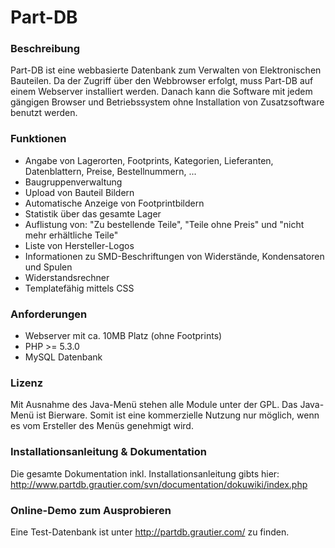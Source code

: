 # Part-DB

### Beschreibung

Part-DB ist eine webbasierte Datenbank zum Verwalten von Elektronischen Bauteilen. Da der Zugriff über den Webbrowser erfolgt, muss Part-DB auf einem Webserver installiert werden. Danach kann die Software mit jedem gängigen Browser und Betriebssystem ohne Installation von Zusatzsoftware benutzt werden.

### Funktionen

 * Angabe von Lagerorten, Footprints, Kategorien, Lieferanten, Datenblattern, Preise, Bestellnummern, ...
 * Baugruppenverwaltung
 * Upload von Bauteil Bildern
 * Automatische Anzeige von Footprintbildern
 * Statistik über das gesamte Lager
 * Auflistung von: "Zu bestellende Teile", "Teile ohne Preis" und "nicht mehr erhältliche Teile"
 * Liste von Hersteller-Logos
 * Informationen zu SMD-Beschriftungen von Widerstände, Kondensatoren und Spulen
 * Widerstandsrechner
 * Templatefähig mittels CSS

### Anforderungen

 * Webserver mit ca. 10MB Platz (ohne Footprints)
 * PHP >= 5.3.0
 * MySQL Datenbank

### Lizenz

Mit Ausnahme des Java-Menü stehen alle Module unter der GPL. Das Java-Menü ist Bierware. Somit ist eine kommerzielle Nutzung nur möglich, wenn es vom Ersteller des Menüs genehmigt wird.

### Installationsanleitung & Dokumentation

Die gesamte Dokumentation inkl. Installationsanleitung gibts hier:
http://www.partdb.grautier.com/svn/documentation/dokuwiki/index.php

### Online-Demo zum Ausprobieren

Eine Test-Datenbank ist unter http://partdb.grautier.com/ zu finden.

